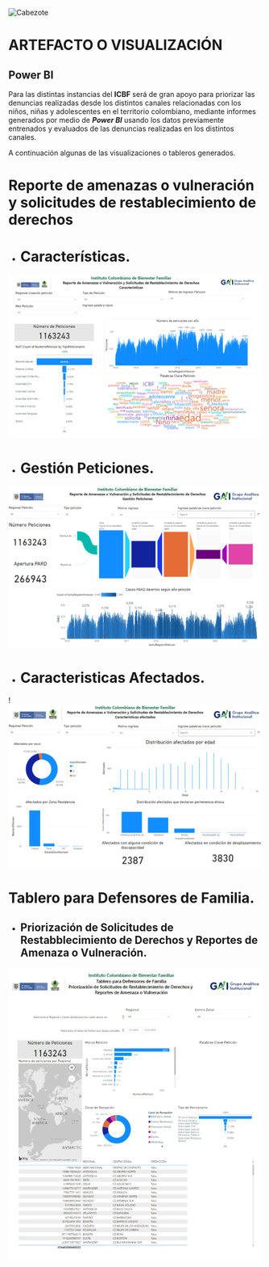 ![Cabezote](../Imágenes/Cabezote.png)

# ARTEFACTO O VISUALIZACIÓN

## Power BI

 Para las distintas instancias del **ICBF** será de gran apoyo para priorizar las denuncias realizadas desde los distintos canales relacionadas con los niños, niñas y adolescentes en el territorio colombiano, mediante informes generados por medio de ***Power BI***  usando los datos previamente entrenados y evaluados de las denuncias realizadas en los distintos canales.  

A continuación algunas de las visualizaciones o tableros generados. 
# Reporte de amenazas o vulneración y solicitudes de restablecimiento de derechos 
* # Características.

![Pwrby1](../Imágenes/powerbi1.png)


* # Gestión Peticiones.


![Pwrby2](../Imágenes/powerbi2.png)
* # Caracteristicas Afectados.

!![Pwrby3](../Imágenes/powerbi3.png)

# Tablero para Defensores de Familia.

* ## Priorización de Solicitudes de Restabblecimiento de Derechos y Reportes de Amenaza o Vulneración.

![Pwrby4](../Imágenes/powerbi4.png)

